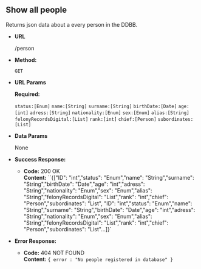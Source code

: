**Show all people**
----
  Returns json data about a every person in the DDBB.

* **URL**

  /person
    
* **Method:**

  `GET`
  
*  **URL Params**

   **Required:**
   
    `status:[Enum]`
    `name:[String]`
    `surname:[String]`
    `birthDate:[Date]`
    `age:[int]`
    `adress:[String]`
    `nationality:[Enum]`
    `sex:[Enum]`
    `alias:[String]`
    `felonyRecordsDigital:[List]`
    `rank:[int]`
    `chief:[Person]`
    `subordinates:[List]`
    
* **Data Params**

  None

* **Success Response:**

  * **Code:** 200 OK <br />
    **Content:** ``{["ID": "int","status": "Enum","name": "String","surname": "String","birthDate": "Date","age": "int","adress": "String","nationality": "Enum","sex": "Enum","alias": "String","felonyRecordsDigital": "List","rank": "int","chief": "Person","subordinates": "List", "ID": "int","status": "Enum","name": "String","surname": "String","birthDate": "Date","age": "int","adress": "String","nationality": "Enum","sex": "Enum","alias": "String","felonyRecordsDigital": "List","rank": "int","chief": "Person","subordinates": "List"...]}`
 
* **Error Response:**

  * **Code:** 404 NOT FOUND <br />
    **Content:** `{ error : "No people registered in database" }`


